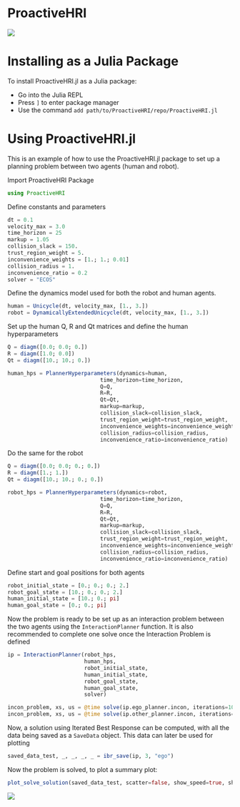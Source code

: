 # ProactiveHRI

![](https://github.com/UW-CTRL/ProactiveHRI.jl/blob/ibr_dev/animations/avoidance.gif)

# Installing as a Julia Package
To install ProactiveHRI.jl as a Julia package:
-  Go into the Julia REPL
-  Press ```]``` to enter package manager
-  Use the command ```add path/to/ProactiveHRI/repo/ProactiveHRI.jl```

# Using ProactiveHRI.jl
This is an example of how to use the ProactiveHRI.jl package to set up a planning problem between two agents (human and robot).

Import ProactiveHRI Package
```jl
using ProactiveHRI
```

Define constants and parameters
```jl
dt = 0.1
velocity_max = 3.0
time_horizon = 25
markup = 1.05
collision_slack = 150.
trust_region_weight = 5.
inconvenience_weights = [1.; 1.; 0.01]
collision_radius = 1.
inconvenience_ratio = 0.2
solver = "ECOS"
```
Define the dynamics model used for both the robot and human agents.
```jl
human = Unicycle(dt, velocity_max, [1., 3.])
robot = DynamicallyExtendedUnicycle(dt, velocity_max, [1., 3.])
```
Set up the human Q, R and Qt matrices and define the human hyperparameters
```jl
Q = diagm([0.0; 0.0; 0.])
R = diagm([1.0; 0.0]) 
Qt = diagm([10.; 10.; 0.])

human_hps = PlannerHyperparameters(dynamics=human,
                             time_horizon=time_horizon,
                             Q=Q,
                             R=R,
                             Qt=Qt,
                             markup=markup,
                             collision_slack=collision_slack,
                             trust_region_weight=trust_region_weight,
                             inconvenience_weights=inconvenience_weights,
                             collision_radius=collision_radius,
                             inconvenience_ratio=inconvenience_ratio)
```
Do the same for the robot
```jl
Q = diagm([0.0; 0.0; 0.; 0.])
R = diagm([1.; 1.]) 
Qt = diagm([10.; 10.; 0.; 0.])

robot_hps = PlannerHyperparameters(dynamics=robot,
                             time_horizon=time_horizon,
                             Q=Q,
                             R=R,
                             Qt=Qt,
                             markup=markup,
                             collision_slack=collision_slack,
                             trust_region_weight=trust_region_weight,
                             inconvenience_weights=inconvenience_weights,
                             collision_radius=collision_radius,
                             inconvenience_ratio=inconvenience_ratio)
```
Define start and goal positions for both agents
```jl
robot_initial_state = [0.; 0.; 0.; 2.]
robot_goal_state = [10.; 0.; 0.; 2.]
human_initial_state = [10.; 0.; pi]
human_goal_state = [0.; 0.; pi]
```
Now the problem is ready to be set up as an interaction problem between the two agents using the ```InteractionPlanner``` function. It is also recommended to complete one solve once the Interaction Problem is defined
```jl
ip = InteractionPlanner(robot_hps, 
                        human_hps,
                        robot_initial_state,
                        human_initial_state,
                        robot_goal_state,
                        human_goal_state,
                        solver)

incon_problem, xs, us = @time solve(ip.ego_planner.incon, iterations=10, verbose=false, keep_history=false)
incon_problem, xs, us = @time solve(ip.other_planner.incon, iterations=10, verbose=false, keep_history=false)
```
Now, a solution using Iterated Best Response can be computed, with all the data being saved as a ```SaveData``` object. This data can later be used for plotting
```jl
saved_data_test, _, _, _, _ = ibr_save(ip, 3, "ego")
```
Now the problem is solved, to plot a summary plot:
```jl
plot_solve_solution(saved_data_test, scatter=false, show_speed=true, show_control=true)
```

![](https://github.com/UW-CTRL/ProactiveHRI.jl/blob/ibr_dev/figs/markup1dot1-headon.png)

